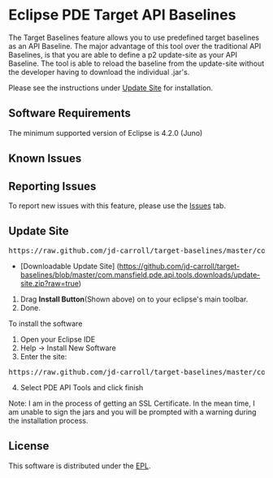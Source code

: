 Eclipse PDE Target API Baselines
================
The Target Baselines feature allows you to use predefined target baselines as an API Baseline.  The major advantage of this tool over the traditional API Baselines, is that you are able to define a p2 update-site as your API Baseline.  The tool is able to reload the baseline from the update-site without the developer having to download the individual .jar's.

Please see the instructions under <a href="#updatesite">Update Site</a> for installation.

## Software Requirements
The minimum supported version of Eclipse is 4.2.0 (Juno)

## Known Issues

## Reporting Issues
To report new issues with this feature, please use the <a href="https://github.com/jd-carroll/target-baselines/issues">Issues</a> tab.

## Update Site
<pre>https://raw.github.com/jd-carroll/target-baselines/master/com.mansfield.pde.api.tools.downloads</pre>
* [Downloadable Update Site] (https://github.com/jd-carroll/target-baselines/blob/master/com.mansfield.pde.api.tools.downloads/update-site.zip?raw=true)

1. Drag <b>Install Button</b>(Shown above) on to your eclipse's main toolbar.
2. Done.

To install the software
1. Open your Eclipse IDE
2. Help -> Install New Software
3. Enter the site:
<pre>https://raw.github.com/jd-carroll/target-baselines/master/com.mansfield.pde.api.tools.downloads</pre>
4. Select PDE API Tools and click finish

Note: I am in the process of getting an SSL Certificate. In the mean time, I am unable to sign the jars and you will be prompted with a warning during the installation process.

## License
This software is distributed under the [EPL](http://www.eclipse.org/legal/epl-v10.html).
